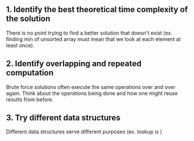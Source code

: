 ## 1. Identify the best theoretical time complexity of the solution

There is no point trying to find a better solution that doesn't exist (ex. finding min of unsorted array must mean that we look at each element at least once).

## 2. Identify overlapping and repeated computation

Brute force solutions often execute the same operations over and over again. Think about the operations being done and how one might reuse results from before.

## 3. Try different data structures

Different data structures serve different purposes (ex. lookup is )